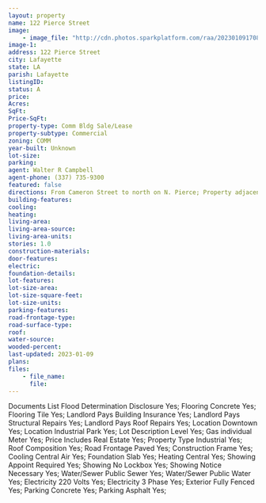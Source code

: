 ```yaml
---
layout: property
name: 122 Pierce Street
image:
    - image_file: "http://cdn.photos.sparkplatform.com/raa/20230109170840371089000000.jpg"
image-1:
address: 122 Pierce Street
city: Lafayette
state: LA
parish: Lafayette
listingID: 
status: A
price: 
Acres: 
SqFt: 
Price-SqFt: 
property-type: Comm Bldg Sale/Lease
property-subtype: Commercial
zoning: COMM
year-built: Unknown
lot-size: 
parking: 
agent: Walter R Campbell
agent-phone: (337) 735-9300
featured: false
directions: From Cameron Street to north on N. Pierce; Property adjacent to Lafayette Distributing behind the warehouse that fronts N. Pierce.
building-features: 
cooling: 
heating: 
living-area: 
living-area-source: 
living-area-units: 
stories: 1.0
construction-materials: 
door-features: 
electric: 
foundation-details: 
lot-features: 
lot-size-area: 
lot-size-square-feet: 
lot-size-units: 
parking-features: 
road-frontage-type: 
road-surface-type: 
roof: 
water-source: 
wooded-percent: 
last-updated: 2023-01-09
plans: 
files:
    - file_name:
      file:
---
```

Documents List	Flood Determination Disclosure	Yes;
Flooring	Concrete	Yes;
Flooring	Tile	Yes;
Landlord Pays	Building Insurance	Yes;
Landlord Pays	Structural Repairs	Yes;
Landlord Pays	Roof Repairs	Yes;
Location	Downtown	Yes;
Location	Industrial Park	Yes;
Lot Description	Level	Yes;
Gas	individual Meter	Yes;
Price Includes	Real Estate	Yes;
Property Type	Industrial	Yes;
Roof	Composition	Yes;
Road Frontage	Paved	Yes;
Construction	Frame	Yes;
Cooling	Central Air	Yes;
Foundation	Slab	Yes;
Heating	Central	Yes;
Showing	Appoint Required	Yes;
Showing	No Lockbox	Yes;
Showing	Notice Necessary	Yes;
Water/Sewer	Public Sewer	Yes;
Water/Sewer	Public Water	Yes;
Electricity	220 Volts	Yes;
Electricity	3 Phase	Yes;
Exterior	Fully Fenced	Yes;
Parking	Concrete	Yes;
Parking	Asphalt	Yes;

